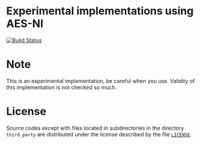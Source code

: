 Experimental implementations using AES-NI
====

[![Build Status](https://travis-ci.org/tell/aes-ni.svg?branch=master)](https://travis-ci.org/tell/aes-ni)

# Note

This is an experimental implementation, be careful when you use. Validity of this implementation is not checked so much.

# License

Source codes except with files located in subdirectories in the directory `third_party` are distributed under the license described by the file [`LICENSE`](./LICENSE).
